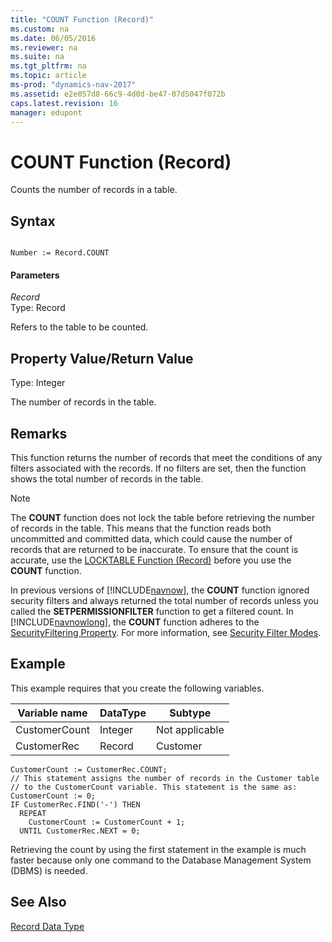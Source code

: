 ```yaml
---
title: "COUNT Function (Record)"
ms.custom: na
ms.date: 06/05/2016
ms.reviewer: na
ms.suite: na
ms.tgt_pltfrm: na
ms.topic: article
ms-prod: "dynamics-nav-2017"
ms.assetid: e2e057d8-66c9-4d0d-be47-07d5047f072b
caps.latest.revision: 16
manager: edupont
---
```

# COUNT Function (Record)
Counts the number of records in a table.  
  
## Syntax  
  
```  
  
Number := Record.COUNT  
```  
  
#### Parameters  
 *Record*  
 Type: Record  
  
 Refers to the table to be counted.  
  
## Property Value\/Return Value  
 Type: Integer  
  
 The number of records in the table.  
  
## Remarks  
 This function returns the number of records that meet the conditions of any filters associated with the records. If no filters are set, then the function shows the total number of records in the table.  
  
> [!NOTE]  
>  The **COUNT** function does not lock the table before retrieving the number of records in the table. This means that the function reads both uncommitted and committed data, which could cause the number of records that are returned to be inaccurate. To ensure that the count is accurate, use the [LOCKTABLE Function \(Record\)](LOCKTABLE-Function--Record-.md) before you use the **COUNT** function.  
  
 In previous versions of [!INCLUDE[navnow](includes/navnow_md.md)], the **COUNT** function ignored security filters and always returned the total number of records unless you called the **SETPERMISSIONFILTER** function to get a filtered count. In [!INCLUDE[navnowlong](includes/navnowlong_md.md)], the **COUNT** function adheres to the [SecurityFiltering Property](SecurityFiltering-Property.md). For more information, see [Security Filter Modes](Security-Filter-Modes.md).  
  
## Example  
 This example requires that you create the following variables.  
  
|Variable name|DataType|Subtype|  
|-------------------|--------------|-------------|  
|CustomerCount|Integer|Not applicable|  
|CustomerRec|Record|Customer|  
  
```  
CustomerCount := CustomerRec.COUNT;  
// This statement assigns the number of records in the Customer table  
// to the CustomerCount variable. This statement is the same as:  
CustomerCount := 0;  
IF CustomerRec.FIND('-') THEN  
  REPEAT  
    CustomerCount := CustomerCount + 1;  
  UNTIL CustomerRec.NEXT = 0;  
```  
  
 Retrieving the count by using the first statement in the example is much faster because only one command to the Database Management System \(DBMS\) is needed.  
  
## See Also  
 [Record Data Type](Record-Data-Type.md)